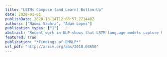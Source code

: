 ```yaml
---
title: "LSTMs Compose (and Learn) Bottom-Up"
date: 2020-01-01
publishDate: 2020-10-14T12:08:57.271448Z
authors: ["Naomi Saphra", "Adam Lopez"]
publication_types: ["1"]
abstract: "Recent work in NLP shows that LSTM language models capture hierarchical structure in language data. In contrast to existing work, we consider the textitlearning process that leads to their compositional behavior. For a closer look at how an LSTM's sequential representations are composed hierarchically, we present a related measure of Decompositional Interdependence (DI) between word meanings in an LSTM, based on their gate interactions. We connect this measure to syntax with experiments on English language data, where DI is higher on pairs of words with lower syntactic distance. To explore the inductive biases that cause these compositional representations to arise during training, we conduct simple experiments on synthetic data. These synthetic experiments support a specific hypothesis about how hierarchical structures are discovered over the course of training: that LSTM constituent representations are learned bottom-up, relying on effective representations of their shorter children, rather than learning the longer-range relations independently from children."
featured: true
publication: "*Findings of EMNLP*"
url_pdf: "http://arxiv.org/abs/2010.04650"
---
```

